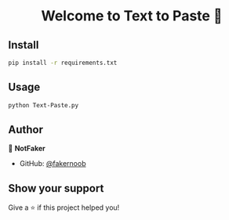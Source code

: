 <h1 align="center">Welcome to Text to Paste 👋</h1>
<p>
</p>


## Install

```sh
pip install -r requirements.txt
```

## Usage

```sh
python Text-Paste.py
```

## Author

👤 **NotFaker**

* GitHub: [@fakernoob](https://github.com/fakernoob)


## Show your support

Give a ⭐️ if this project helped you!

